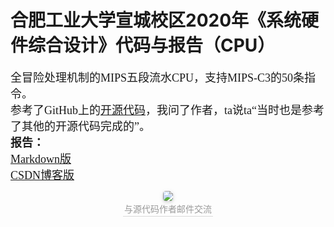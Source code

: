 # 合肥工业大学宣城校区2020年《系统硬件综合设计》代码与报告（CPU）
<font size=4 face=宋体>全冒险处理机制的MIPS五段流水CPU，支持MIPS-C3的50条指令。<br>
参考了GitHub上的[开源代码](https://github.com/xh-liu-tech/MIPS_CPU_Experiment)，我问了作者，ta说ta“当时也是参考了其他的开源代码完成的”。<br>
**报告：**<br>
[Markdown版](https://github.com/25thengineer/HFUT_2020_MIPS_CPU/blob/master/report/%E7%A1%AC%E4%BB%B6%E7%BB%BC%E5%90%88%E8%AE%BE%E8%AE%A1%E6%8A%A5%E5%91%8A_2017218007%E6%96%87%E5%8D%8E.md)<br>
[CSDN博客版](https://blog.csdn.net/u25th_engineer/article/details/108540802)<br>
</font>

<center>
    <img style="border-radius: 0.3125em;
    box-shadow: 0 2px 4px 0 rgba(34,36,38,.12),0 2px 10px 0 rgba(34,36,38,.08);" 
    src="https://img-blog.csdnimg.cn/202009021743334.PNG">
    <br>
    <div style="color:orange; border-bottom: 1px solid #d9d9d9;
    display: inline-block;
    color: #999;
    padding: 2px;">与源代码作者邮件交流</div>
</center>
<br>